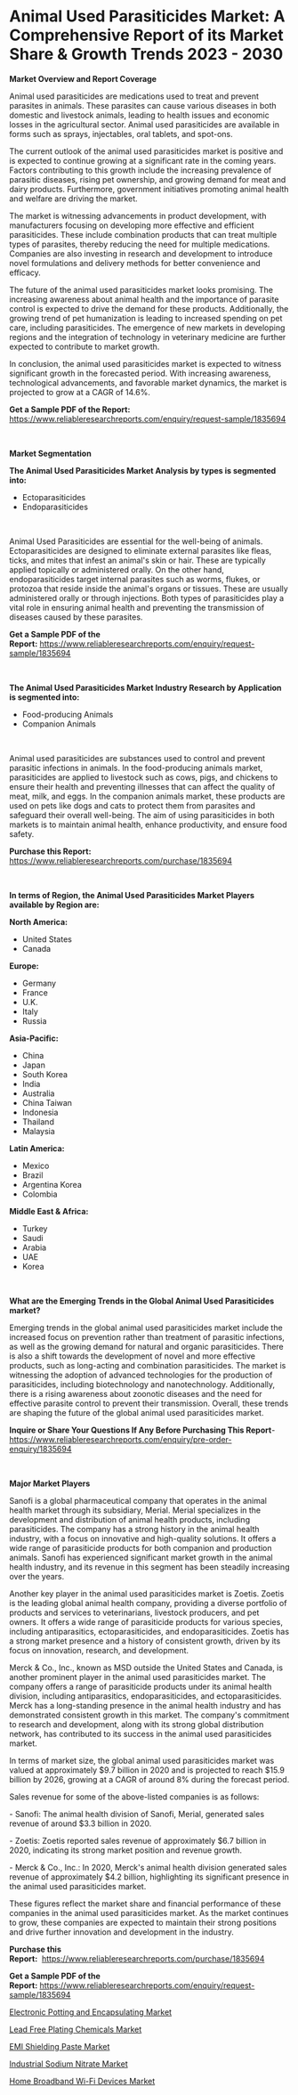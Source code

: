 <p><h1>Animal Used Parasiticides Market: A Comprehensive Report of its Market Share & Growth Trends 2023 - 2030</h1></p><p><strong>Market Overview and Report Coverage</strong></p>
<p><p>Animal used parasiticides are medications used to treat and prevent parasites in animals. These parasites can cause various diseases in both domestic and livestock animals, leading to health issues and economic losses in the agricultural sector. Animal used parasiticides are available in forms such as sprays, injectables, oral tablets, and spot-ons.</p><p>The current outlook of the animal used parasiticides market is positive and is expected to continue growing at a significant rate in the coming years. Factors contributing to this growth include the increasing prevalence of parasitic diseases, rising pet ownership, and growing demand for meat and dairy products. Furthermore, government initiatives promoting animal health and welfare are driving the market.</p><p>The market is witnessing advancements in product development, with manufacturers focusing on developing more effective and efficient parasiticides. These include combination products that can treat multiple types of parasites, thereby reducing the need for multiple medications. Companies are also investing in research and development to introduce novel formulations and delivery methods for better convenience and efficacy.</p><p>The future of the animal used parasiticides market looks promising. The increasing awareness about animal health and the importance of parasite control is expected to drive the demand for these products. Additionally, the growing trend of pet humanization is leading to increased spending on pet care, including parasiticides. The emergence of new markets in developing regions and the integration of technology in veterinary medicine are further expected to contribute to market growth.</p><p>In conclusion, the animal used parasiticides market is expected to witness significant growth in the forecasted period. With increasing awareness, technological advancements, and favorable market dynamics, the market is projected to grow at a CAGR of 14.6%.</p></p>
<p><strong>Get a Sample PDF of the Report:</strong> <a href="https://www.reliableresearchreports.com/enquiry/request-sample/1835694">https://www.reliableresearchreports.com/enquiry/request-sample/1835694</a></p>
<p>&nbsp;</p>
<p><strong>Market Segmentation</strong></p>
<p><strong>The Animal Used Parasiticides Market Analysis by types is segmented into:</strong></p>
<p><ul><li>Ectoparasiticides</li><li>Endoparasiticides</li></ul></p>
<p>&nbsp;</p>
<p><p>Animal Used Parasiticides are essential for the well-being of animals. Ectoparasiticides are designed to eliminate external parasites like fleas, ticks, and mites that infest an animal's skin or hair. These are typically applied topically or administered orally. On the other hand, endoparasiticides target internal parasites such as worms, flukes, or protozoa that reside inside the animal's organs or tissues. These are usually administered orally or through injections. Both types of parasiticides play a vital role in ensuring animal health and preventing the transmission of diseases caused by these parasites.</p></p>
<p><strong>Get a Sample PDF of the Report:</strong>&nbsp;<a href="https://www.reliableresearchreports.com/enquiry/request-sample/1835694">https://www.reliableresearchreports.com/enquiry/request-sample/1835694</a></p>
<p>&nbsp;</p>
<p><strong>The Animal Used Parasiticides Market Industry Research by Application is segmented into:</strong></p>
<p><ul><li>Food-producing Animals</li><li>Companion Animals</li></ul></p>
<p>&nbsp;</p>
<p><p>Animal used parasiticides are substances used to control and prevent parasitic infections in animals. In the food-producing animals market, parasiticides are applied to livestock such as cows, pigs, and chickens to ensure their health and preventing illnesses that can affect the quality of meat, milk, and eggs. In the companion animals market, these products are used on pets like dogs and cats to protect them from parasites and safeguard their overall well-being. The aim of using parasiticides in both markets is to maintain animal health, enhance productivity, and ensure food safety.</p></p>
<p><strong>Purchase this Report:</strong>&nbsp; <a href="https://www.reliableresearchreports.com/purchase/1835694">https://www.reliableresearchreports.com/purchase/1835694</a></p>
<p>&nbsp;</p>
<p><strong>In terms of Region, the Animal Used Parasiticides Market Players available by Region are:</strong></p>
<p>
    <p> <strong> North America: </strong>
        <ul>
            <li>United States</li>
            <li>Canada</li>
        </ul>
        </p> 
    <p> <strong> Europe: </strong>
        <ul>
            <li>Germany</li>
            <li>France</li>
            <li>U.K.</li>
            <li>Italy</li>
            <li>Russia</li>
        </ul>
        </p> 
    <p> <strong> Asia-Pacific: </strong>
        <ul>
            <li>China</li>
            <li>Japan</li>
            <li>South Korea</li>
            <li>India</li>
            <li>Australia</li>
            <li>China Taiwan</li>
            <li>Indonesia</li>
            <li>Thailand</li>
            <li>Malaysia</li>
        </ul>
        </p> 
    <p> <strong> Latin America: </strong>
        <ul>
            <li>Mexico</li>
            <li>Brazil</li>
            <li>Argentina Korea</li>
            <li>Colombia</li>
        </ul>
        </p> 
    <p> <strong> Middle East & Africa: </strong>
        <ul>
            <li>Turkey</li>
            <li>Saudi</li>
            <li>Arabia</li>
            <li>UAE</li>
            <li>Korea</li>
        </ul>
    </p>
    </p>
<p>&nbsp;</p>
<p><strong>What are the Emerging Trends in the Global Animal Used Parasiticides market?</strong></p>
<p><p>Emerging trends in the global animal used parasiticides market include the increased focus on prevention rather than treatment of parasitic infections, as well as the growing demand for natural and organic parasiticides. There is also a shift towards the development of novel and more effective products, such as long-acting and combination parasiticides. The market is witnessing the adoption of advanced technologies for the production of parasiticides, including biotechnology and nanotechnology. Additionally, there is a rising awareness about zoonotic diseases and the need for effective parasite control to prevent their transmission. Overall, these trends are shaping the future of the global animal used parasiticides market.</p></p>
<p><strong>Inquire or Share Your Questions If Any Before Purchasing This Report</strong>- <a href="https://www.reliableresearchreports.com/enquiry/pre-order-enquiry/1835694">https://www.reliableresearchreports.com/enquiry/pre-order-enquiry/1835694</a></p>
<p>&nbsp;</p>
<p><strong>Major Market Players</strong></p>
<p><p>Sanofi is a global pharmaceutical company that operates in the animal health market through its subsidiary, Merial. Merial specializes in the development and distribution of animal health products, including parasiticides. The company has a strong history in the animal health industry, with a focus on innovative and high-quality solutions. It offers a wide range of parasiticide products for both companion and production animals. Sanofi has experienced significant market growth in the animal health industry, and its revenue in this segment has been steadily increasing over the years.</p><p>Another key player in the animal used parasiticides market is Zoetis. Zoetis is the leading global animal health company, providing a diverse portfolio of products and services to veterinarians, livestock producers, and pet owners. It offers a wide range of parasiticide products for various species, including antiparasitics, ectoparasiticides, and endoparasiticides. Zoetis has a strong market presence and a history of consistent growth, driven by its focus on innovation, research, and development.</p><p>Merck & Co., Inc., known as MSD outside the United States and Canada, is another prominent player in the animal used parasiticides market. The company offers a range of parasiticide products under its animal health division, including antiparasitics, endoparasiticides, and ectoparasiticides. Merck has a long-standing presence in the animal health industry and has demonstrated consistent growth in this market. The company's commitment to research and development, along with its strong global distribution network, has contributed to its success in the animal used parasiticides market.</p><p>In terms of market size, the global animal used parasiticides market was valued at approximately $9.7 billion in 2020 and is projected to reach $15.9 billion by 2026, growing at a CAGR of around 8% during the forecast period.</p><p>Sales revenue for some of the above-listed companies is as follows:</p><p>- Sanofi: The animal health division of Sanofi, Merial, generated sales revenue of around $3.3 billion in 2020.</p><p>- Zoetis: Zoetis reported sales revenue of approximately $6.7 billion in 2020, indicating its strong market position and revenue growth.</p><p>- Merck & Co., Inc.: In 2020, Merck's animal health division generated sales revenue of approximately $4.2 billion, highlighting its significant presence in the animal used parasiticides market.</p><p>These figures reflect the market share and financial performance of these companies in the animal used parasiticides market. As the market continues to grow, these companies are expected to maintain their strong positions and drive further innovation and development in the industry.</p></p>
<p><strong>Purchase this Report:</strong>&nbsp;&nbsp;<a href="https://www.reliableresearchreports.com/purchase/1835694">https://www.reliableresearchreports.com/purchase/1835694</a></p>
<p></p>
<p><strong>Get a Sample PDF of the Report:</strong>&nbsp;<a href="https://www.reliableresearchreports.com/enquiry/request-sample/1835694">https://www.reliableresearchreports.com/enquiry/request-sample/1835694</a></p>
<p><p><a href="https://github.com/vimar16th/Market-Research-Report-List-1/blob/main/electronic-potting-and-encapsulating-market.md">Electronic Potting and Encapsulating Market</a></p><p><a href="https://medium.com/@joycelucas56/lead-free-plating-chemicals-market-focuses-on-market-share-size-and-projected-forecast-till-2030-fcd70e485095">Lead Free Plating Chemicals Market</a></p><p><a href="https://medium.com/@laurenbrown1918/emi-shielding-paste-market-size-and-market-trends-complete-industry-overview-2023-to-2030-516580ddaed4">EMI Shielding Paste Market</a></p><p><a href="https://github.com/luckyshygirl/Market-Research-Report-List-1/blob/main/industrial-sodium-nitrate-market.md">Industrial Sodium Nitrate Market</a></p><p><a href="https://www.linkedin.com/pulse/home-broadband-wi-fi-devices-market-size-share-amp-trends-analysis/">Home Broadband Wi-Fi Devices Market</a></p></p>